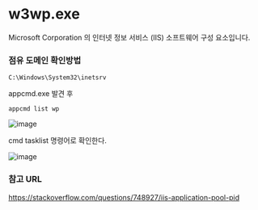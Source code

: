 # w3wp.exe

Microsoft Corporation 의 인터넷 정보 서비스 (IIS) 소프트웨어 구성 요소입니다.

### 점유 도메인 확인방법

```
C:\Windows\System32\inetsrv
```

appcmd.exe 발견 후

```
appcmd list wp
```

![image](https://user-images.githubusercontent.com/38831314/120571023-404cbd00-c454-11eb-9268-76f80d37002c.png)

cmd tasklist 명령어로 확인한다.

![image](https://user-images.githubusercontent.com/38831314/120571081-55295080-c454-11eb-9b8e-546fa226771c.png)

### 참고 URL

https://stackoverflow.com/questions/748927/iis-application-pool-pid
